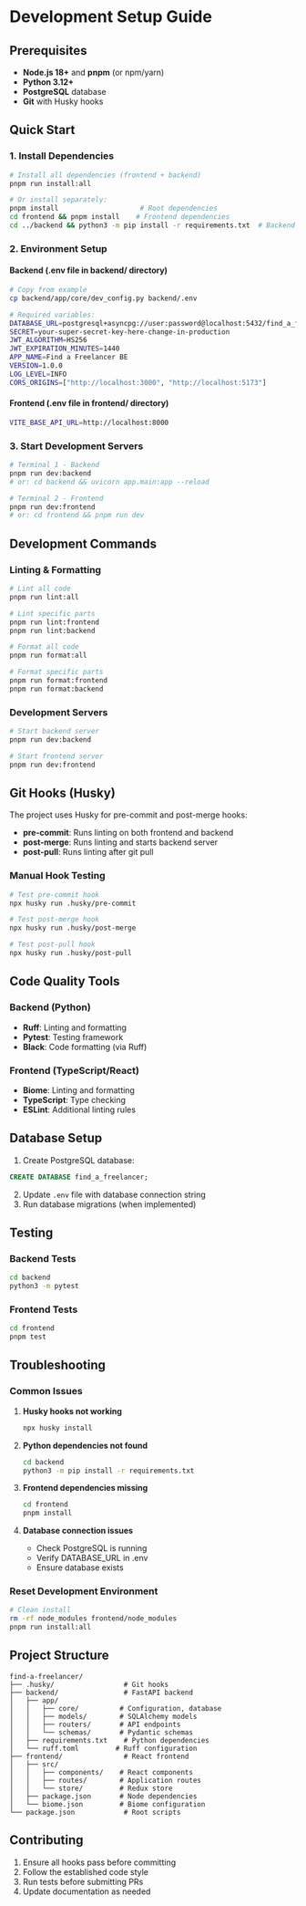 # Development Setup Guide

## Prerequisites

- **Node.js 18+** and **pnpm** (or npm/yarn)
- **Python 3.12+**
- **PostgreSQL** database
- **Git** with Husky hooks

## Quick Start

### 1. Install Dependencies

```bash
# Install all dependencies (frontend + backend)
pnpm run install:all

# Or install separately:
pnpm install                    # Root dependencies
cd frontend && pnpm install    # Frontend dependencies
cd ../backend && python3 -m pip install -r requirements.txt  # Backend dependencies
```

### 2. Environment Setup

#### Backend (.env file in backend/ directory)
```bash
# Copy from example
cp backend/app/core/dev_config.py backend/.env

# Required variables:
DATABASE_URL=postgresql+asyncpg://user:password@localhost:5432/find_a_freelancer
SECRET=your-super-secret-key-here-change-in-production
JWT_ALGORITHM=HS256
JWT_EXPIRATION_MINUTES=1440
APP_NAME=Find a Freelancer BE
VERSION=1.0.0
LOG_LEVEL=INFO
CORS_ORIGINS=["http://localhost:3000", "http://localhost:5173"]
```

#### Frontend (.env file in frontend/ directory)
```bash
VITE_BASE_API_URL=http://localhost:8000
```

### 3. Start Development Servers

```bash
# Terminal 1 - Backend
pnpm run dev:backend
# or: cd backend && uvicorn app.main:app --reload

# Terminal 2 - Frontend
pnpm run dev:frontend
# or: cd frontend && pnpm run dev
```

## Development Commands

### Linting & Formatting
```bash
# Lint all code
pnpm run lint:all

# Lint specific parts
pnpm run lint:frontend
pnpm run lint:backend

# Format all code
pnpm run format:all

# Format specific parts
pnpm run format:frontend
pnpm run format:backend
```

### Development Servers
```bash
# Start backend server
pnpm run dev:backend

# Start frontend server
pnpm run dev:frontend
```

## Git Hooks (Husky)

The project uses Husky for pre-commit and post-merge hooks:

- **pre-commit**: Runs linting on both frontend and backend
- **post-merge**: Runs linting and starts backend server
- **post-pull**: Runs linting after git pull

### Manual Hook Testing
```bash
# Test pre-commit hook
npx husky run .husky/pre-commit

# Test post-merge hook
npx husky run .husky/post-merge

# Test post-pull hook
npx husky run .husky/post-pull
```

## Code Quality Tools

### Backend (Python)
- **Ruff**: Linting and formatting
- **Pytest**: Testing framework
- **Black**: Code formatting (via Ruff)

### Frontend (TypeScript/React)
- **Biome**: Linting and formatting
- **TypeScript**: Type checking
- **ESLint**: Additional linting rules

## Database Setup

1. Create PostgreSQL database:
```sql
CREATE DATABASE find_a_freelancer;
```

2. Update `.env` file with database connection string
3. Run database migrations (when implemented)

## Testing

### Backend Tests
```bash
cd backend
python3 -m pytest
```

### Frontend Tests
```bash
cd frontend
pnpm test
```

## Troubleshooting

### Common Issues

1. **Husky hooks not working**
   ```bash
   npx husky install
   ```

2. **Python dependencies not found**
   ```bash
   cd backend
   python3 -m pip install -r requirements.txt
   ```

3. **Frontend dependencies missing**
   ```bash
   cd frontend
   pnpm install
   ```

4. **Database connection issues**
   - Check PostgreSQL is running
   - Verify DATABASE_URL in .env
   - Ensure database exists

### Reset Development Environment
```bash
# Clean install
rm -rf node_modules frontend/node_modules
pnpm run install:all
```

## Project Structure

```
find-a-freelancer/
├── .husky/                 # Git hooks
├── backend/                # FastAPI backend
│   ├── app/
│   │   ├── core/          # Configuration, database
│   │   ├── models/        # SQLAlchemy models
│   │   ├── routers/       # API endpoints
│   │   └── schemas/       # Pydantic schemas
│   ├── requirements.txt    # Python dependencies
│   └── ruff.toml         # Ruff configuration
├── frontend/               # React frontend
│   ├── src/
│   │   ├── components/    # React components
│   │   ├── routes/        # Application routes
│   │   └── store/         # Redux store
│   ├── package.json       # Node dependencies
│   └── biome.json         # Biome configuration
└── package.json            # Root scripts
```

## Contributing

1. Ensure all hooks pass before committing
2. Follow the established code style
3. Run tests before submitting PRs
4. Update documentation as needed
